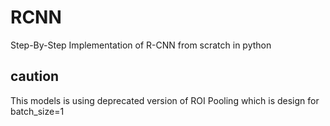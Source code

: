 # RCNN
Step-By-Step Implementation of R-CNN from scratch in python

## caution
This models is using deprecated version of ROI Pooling which is design for batch_size=1
